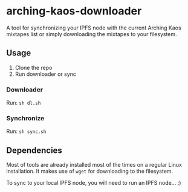 # arching-kaos-downloader

A tool for synchronizing your IPFS node with the current Arching Kaos mixtapes list or simply downloading the mixtapes to your filesystem.

## Usage

1. Clone the repo
2. Run downloader or sync

### Downloader

Run:
```sh dl.sh```

### Synchronize

Run:
```sh sync.sh```


## Dependencies

Most of tools are already installed most of the times on a regular Linux installation. It makes use of `wget` for downloading to the filesystem.

To sync to your local IPFS node, you will need to run an IPFS node... :)
